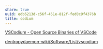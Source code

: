 ```yaml
---
share: true
uuid: edb5213d-c56f-451e-812f-fed0c9f4376b
title: codium
---
```

[VSCodium - Open Source Binaries of VSCode](https://vscodium.com/)

[dentropydaemon-wiki/Software/List/vscodium](/undefined)